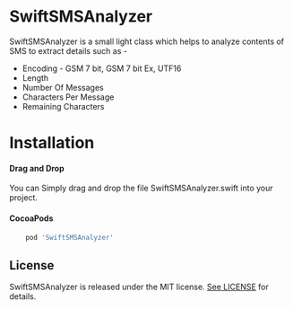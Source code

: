 
# SwiftSMSAnalyzer

SwiftSMSAnalyzer is a small light class which helps to analyze contents of SMS to extract details such as -

- Encoding - GSM 7 bit, GSM 7 bit Ex, UTF16
- Length
- Number Of Messages
- Characters Per Message
- Remaining Characters

# Installation
   
#### Drag and Drop
  You can Simply drag and drop the file SwiftSMSAnalyzer.swift into your project.
  
#### CocoaPods

```ruby
    pod 'SwiftSMSAnalyzer'
```

## License

SwiftSMSAnalyzer is released under the MIT license. [See LICENSE](https://github.com/nareshdb/SwiftSMSAnalyzer/blob/master/LICENSE) for details.